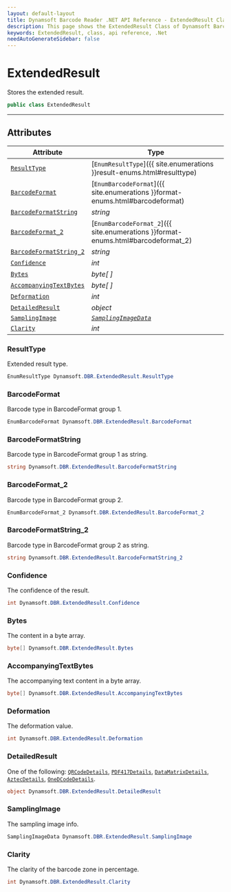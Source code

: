 ```yaml
---
layout: default-layout
title: Dynamsoft Barcode Reader .NET API Reference - ExtendedResult Class
description: This page shows the ExtendedResult Class of Dynamsoft Barcode Reader for .NET SDK.
keywords: ExtendedResult, class, api reference, .Net
needAutoGenerateSidebar: false
---
```



# ExtendedResult
Stores the extended result. 

```csharp
public class ExtendedResult
```  

---

## Attributes
  
| Attribute | Type |
|---------- | ---- |
| [`ResultType`](#resulttype) | [`EnumResultType`]({{ site.enumerations }}result-enums.html#resulttype) |
| [`BarcodeFormat`](#barcodeformat) | [`EnumBarcodeFormat`]({{ site.enumerations }}format-enums.html#barcodeformat) |
| [`BarcodeFormatString`](#barcodeformatstring) | *string* |
| [`BarcodeFormat_2`](#barcodeformat_2) | [`EnumBarcodeFormat_2`]({{ site.enumerations }}format-enums.html#barcodeformat_2) |
| [`BarcodeFormatString_2`](#barcodeformatstring_2) | *string* | 
| [`Confidence`](#confidence) | *int* | 
| [`Bytes`](#bytes) | *byte[ ]* | 
| [`AccompanyingTextBytes`](#accompanyingtextbytes) | *byte[ ]* | 
| [`Deformation`](#deformation) | *int* | 
| [`DetailedResult`](#detailedresult) | *object* |
| [`SamplingImage`](#samplingimage) | *[`SamplingImageData`](SamplingImageData.md)* |
| [`Clarity`](#clarity) | *int* | 

### ResultType
Extended result type. 

```csharp
EnumResultType Dynamsoft.DBR.ExtendedResult.ResultType
```

### BarcodeFormat
Barcode type in BarcodeFormat group 1. 

```csharp
EnumBarcodeFormat Dynamsoft.DBR.ExtendedResult.BarcodeFormat
```

### BarcodeFormatString
Barcode type in BarcodeFormat group 1 as string.

```csharp
string Dynamsoft.DBR.ExtendedResult.BarcodeFormatString
```

### BarcodeFormat_2
Barcode type in BarcodeFormat group 2.

```csharp
EnumBarcodeFormat_2 Dynamsoft.DBR.ExtendedResult.BarcodeFormat_2
```
 
### BarcodeFormatString_2
Barcode type in BarcodeFormat group 2 as string.

```csharp
string Dynamsoft.DBR.ExtendedResult.BarcodeFormatString_2
```

### Confidence
The confidence of the result.

```csharp
int Dynamsoft.DBR.ExtendedResult.Confidence
```

### Bytes
The content in a byte array.

```csharp
byte[] Dynamsoft.DBR.ExtendedResult.Bytes
```

### AccompanyingTextBytes
The accompanying text content in a byte array.

```csharp
byte[] Dynamsoft.DBR.ExtendedResult.AccompanyingTextBytes
```

### Deformation
The deformation value.

```csharp
int Dynamsoft.DBR.ExtendedResult.Deformation
```

### DetailedResult
One of the following: [`QRCodeDetails`](QRCodeDetails.md), [`PDF417Details`](PDF417Details.md), [`DataMatrixDetails`](DataMatrixDetails.md), [`AztecDetails`](AztecDetails.md), [`OneDCodeDetails`](OneDCodeDetails.md).

```csharp
object Dynamsoft.DBR.ExtendedResult.DetailedResult
```

### SamplingImage
The sampling image info.

```csharp
SamplingImageData Dynamsoft.DBR.ExtendedResult.SamplingImage
```
 
### Clarity
The clarity of the barcode zone in percentage.

```csharp
int Dynamsoft.DBR.ExtendedResult.Clarity
```
